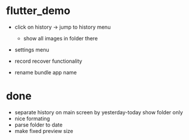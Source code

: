 # flutter_demo

- click on history -> jump to history menu
    - show all images in folder there


- settings menu
- record recover functionality

- rename bundle app name


# done
+ separate history on main screen by yesterday-today show folder only
+ nice formating
+ parse folder to date
+ make fixed preview size
